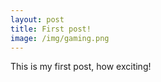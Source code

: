 ```yaml
---
layout: post
title: First post!
image: /img/gaming.png
---
```


This is my first post, how exciting!
